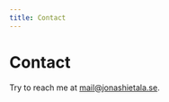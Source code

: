 ```yaml
---
title: Contact
---
```


Contact
=======

Try to reach me at <a href="mailto:mail@jonashietala.se">mail@jonashietala.se</a>.

